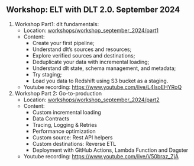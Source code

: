 ## Workshop: ELT with DLT 2.0. September 2024

1. Workshop Part1:  dlt fundamentals:
   - Location: [workshops/workshop_september_2024/part1](part1)
   - Content:
       - Create your first pipeline;
       - Understand dlt’s sources and resources;
       - Explore verified sources and destinations;
       - Deduplicate your data with incremental loading;
       - Understand dlt state, schema management, and metadata;
       - Try staging;
       - Load you data to Redshift using S3 bucket as a staging.
   - Youtube recording: https://www.youtube.com/live/L4IsoEHYRoQ
2. Workshop Part 2: Go-to-production
   - Location: [workshops/workshop_september_2024/part2](part2)
   - Content:
     - Custom incremental loading
     - Data Contracts
     - Tracing, Logging & Retries
     - Performance optimization
     - Custom source: Rest API helpers
     - Custom destinations: Reverse ETL
     - Deployment with GitHub Actions, Lambda Function and Dagster
   - Youtube recording: https://www.youtube.com/live/V50braz_ZjA

